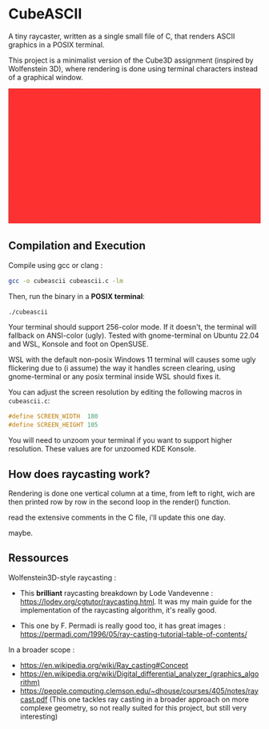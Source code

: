 # CubeASCII

A tiny raycaster, written as a single small file of C, that renders ASCII graphics in a POSIX terminal.

This project is a minimalist version of the Cube3D assignment (inspired by Wolfenstein 3D), where rendering is done using terminal characters instead of a graphical window.

![nice gif](gifcube.gif)

## Compilation and Execution

Compile using gcc or clang :

```bash
gcc -o cubeascii cubeascii.c -lm
```

Then, run the binary in a **POSIX terminal**:

```bash
./cubeascii
```
Your terminal should support 256-color mode. If it doesn't, the terminal will fallback on ANSI-color (ugly).
Tested with gnome-terminal on Ubuntu 22.04 and WSL, Konsole and foot on OpenSUSE. 

WSL with the default non-posix Windows 11 terminal will causes some ugly flickering due to (i assume) the way it handles screen clearing, using gnome-terminal or any posix terminal inside WSL should fixes it.

You can adjust the screen resolution by editing the following macros in `cubeascii.c`:
```c
#define SCREEN_WIDTH  180
#define SCREEN_HEIGHT 105
```

You will need to unzoom your terminal if you want to support higher resolution. These values are for unzoomed KDE Konsole.

## How does raycasting work?

Rendering is done one vertical column at a time, from left to right, wich are then printed row by row in the second loop in the render() function.

read the extensive comments in the C file, i'll update this one day.

maybe.

## Ressources

Wolfenstein3D-style raycasting :
- This **brilliant** raycasting breakdown by Lode Vandevenne :
https://lodev.org/cgtutor/raycasting.html.
It was my main guide for the implementation of the raycasting algorithm, it's really good.

- This one by F. Permadi is really good too, it has great images : https://permadi.com/1996/05/ray-casting-tutorial-table-of-contents/

In a broader scope :

- https://en.wikipedia.org/wiki/Ray_casting#Concept
- https://en.wikipedia.org/wiki/Digital_differential_analyzer_(graphics_algorithm)
- https://people.computing.clemson.edu/~dhouse/courses/405/notes/raycast.pdf 
(This one tackles ray casting in a broader approach on more complexe geometry, so not really suited for this project, but still very interesting)
